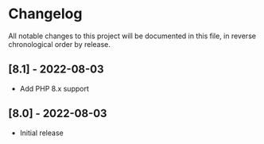 # Changelog

All notable changes to this project will be documented in this file, in reverse chronological order by release.

## [8.1] - 2022-08-03

- Add PHP 8.x support

## [8.0] - 2022-08-03

- Initial release
